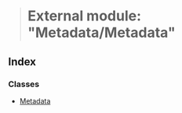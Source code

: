 > # External module: "Metadata/Metadata"

## Index

### Classes

* [Metadata](../classes/_metadata_metadata_.metadata.md)